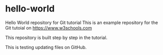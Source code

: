# hello-world
Hello World repository for Git tutorial
This is an example repository for the Git tutoial on https://www.w3schools.com

This repository is built step by step in the tutorial.

This is testing updating files on GitHub. 
